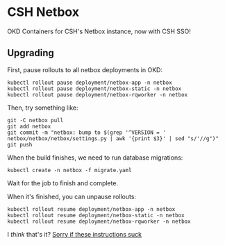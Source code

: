 # CSH Netbox
OKD Containers for CSH's Netbox instance, now with CSH SSO!

## Upgrading

First, pause rollouts to all netbox deployments in OKD:

```
kubectl rollout pause deployment/netbox-app -n netbox
kubectl rollout pause deployment/netbox-static -n netbox
kubectl rollout pause deployment/netbox-rqworker -n netbox
```

Then, try something like:
```
git -C netbox pull
git add netbox
git commit -m "netbox: bump to $(grep '^VERSION = ' netbox/netbox/netbox/settings.py | awk '{print $3}' | sed "s/'//g")"
git push
```

When the build finishes, we need to run database migrations:

```
kubectl create -n netbox -f migrate.yaml
```

Wait for the job to finish and complete.

When it's finished, you can unpause rollouts:

```
kubectl rollout resume deployment/netbox-app -n netbox
kubectl rollout resume deployment/netbox-static -n netbox
kubectl rollout resume deployment/netbox-rqworker -n netbox
```

I _think_ that's it?
[Sorry if these instructions suck](https://cshrit.slack.com/archives/C055T9WP3/p1656377635896189)
